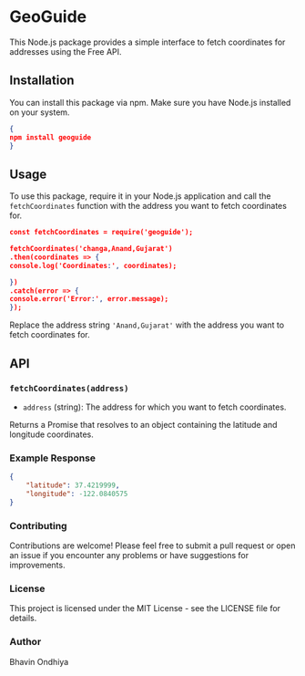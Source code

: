 ﻿# GeoGuide

This Node.js package provides a simple interface to fetch coordinates for addresses using the Free API.

## Installation

You can install this package via npm. Make sure you have Node.js installed on your system.

```json
{
npm install geoguide
}
```


## Usage

To use this package, require it in your Node.js application and call the `fetchCoordinates` function with the address you want to fetch coordinates for.
```json
const fetchCoordinates = require('geoguide');

fetchCoordinates('changa,Anand,Gujarat')
.then(coordinates => {
console.log('Coordinates:', coordinates);

})
.catch(error => {
console.error('Error:', error.message);
});
```

Replace the address string `'Anand,Gujarat'` with the address you want to fetch coordinates for.

## API

### `fetchCoordinates(address)`

- `address` (string): The address for which you want to fetch coordinates.

Returns a Promise that resolves to an object containing the latitude and longitude coordinates.

### Example Response

```json
{
    "latitude": 37.4219999,
    "longitude": -122.0840575
}
```

### Contributing
Contributions are welcome! Please feel free to submit a pull request or open an issue if you encounter any problems or have suggestions for improvements.

### License
This project is licensed under the MIT License - see the LICENSE file for details.

### Author
Bhavin Ondhiya
